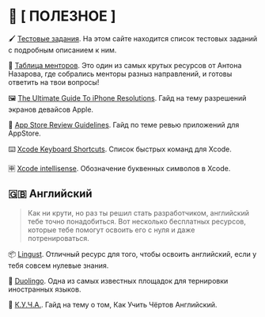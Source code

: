 # **🧻 [ ПОЛЕЗНОЕ ]**

🖌 [Тестовые задания](https://swiftapps.ru/2022/02/testovye-zadaniya-na-poziciyu-junior-ios-developer/).
На этом сайте находится список тестовых заданий с подробным описанием к ним. 

👥 [Таблица менторов](https://docs.google.com/document/d/1JAObwghUnQ3K7t_8oITbYEDDRREFxxI1NGRdT9vhbqs/edit#).
Это один из самых крутых ресурсов от Антона Назарова, где собрались менторы разныз направлений, и готовы ответить на твои вопросы!

🖼 [The Ultimate Guide To iPhone Resolutions](https://www.paintcodeapp.com/news/ultimate-guide-to-iphone-resolutions).
Гайд на тему разрешений экранов девайсов Apple.

🧼 [App Store Review Guidelines](https://developer.apple.com/app-store/review/guidelines/).
Гайд по теме ревью приложений для AppStore.

⌨️ [Xcode Keyboard Shortcuts](https://swifteducation.github.io/assets/pdfs/XcodeKeyboardShortcuts.pdf).
Список быстрых команд для Xcode.

🈸 [Xcode intellisense](https://stackoverflow.com/questions/6662395/xcode-intellisense-meaning-of-letters-in-colored-boxes-like-f-t-c-m-p-c-k-etc).
Обозначение буквенных символов в Xcode.

## **🇬🇧 Английский**
>Как ни крути, но раз ты решил стать разработчиком, английский тебе точно понадобиться. 
Вот несколько бесплатных ресурсов, которые тебе помогут освоить его с нуля и даже потренироваться.

📦 [Lingust](https://lingust.ru/english).
Отличный ресурс для того, чтобы освоить английский, если у тебя совсем нулевые знания.

📱 [Duolingo](https://ru.duolingo.com/course/en/ru/Учить-английский).
Одна из самых известных площадок для тернировки иностранных языков.

💩 [К.У.Ч.А.](https://docs.google.com/document/d/12fqJZgqsFd8ziXSeSDf0pgHMej6tdmnCbpIvwQQGK8k/edit).
Гайд на тему о том, Как Учить Чёртов Английский.
